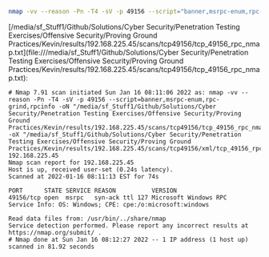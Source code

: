 ```bash
nmap -vv --reason -Pn -T4 -sV -p 49156 --script="banner,msrpc-enum,rpc-grind,rpcinfo" -oN "/media/sf_Stuff1/Github/Solutions/Cyber Security/Penetration Testing Exercises/Offensive Security/Proving Ground Practices/Kevin/results/192.168.225.45/scans/tcp49156/tcp_49156_rpc_nmap.txt" -oX "/media/sf_Stuff1/Github/Solutions/Cyber Security/Penetration Testing Exercises/Offensive Security/Proving Ground Practices/Kevin/results/192.168.225.45/scans/tcp49156/xml/tcp_49156_rpc_nmap.xml" 192.168.225.45
```

[/media/sf_Stuff1/Github/Solutions/Cyber Security/Penetration Testing Exercises/Offensive Security/Proving Ground Practices/Kevin/results/192.168.225.45/scans/tcp49156/tcp_49156_rpc_nmap.txt](file:///media/sf_Stuff1/Github/Solutions/Cyber Security/Penetration Testing Exercises/Offensive Security/Proving Ground Practices/Kevin/results/192.168.225.45/scans/tcp49156/tcp_49156_rpc_nmap.txt):

```
# Nmap 7.91 scan initiated Sun Jan 16 08:11:06 2022 as: nmap -vv --reason -Pn -T4 -sV -p 49156 --script=banner,msrpc-enum,rpc-grind,rpcinfo -oN "/media/sf_Stuff1/Github/Solutions/Cyber Security/Penetration Testing Exercises/Offensive Security/Proving Ground Practices/Kevin/results/192.168.225.45/scans/tcp49156/tcp_49156_rpc_nmap.txt" -oX "/media/sf_Stuff1/Github/Solutions/Cyber Security/Penetration Testing Exercises/Offensive Security/Proving Ground Practices/Kevin/results/192.168.225.45/scans/tcp49156/xml/tcp_49156_rpc_nmap.xml" 192.168.225.45
Nmap scan report for 192.168.225.45
Host is up, received user-set (0.24s latency).
Scanned at 2022-01-16 08:11:13 EST for 74s

PORT      STATE SERVICE REASON          VERSION
49156/tcp open  msrpc   syn-ack ttl 127 Microsoft Windows RPC
Service Info: OS: Windows; CPE: cpe:/o:microsoft:windows

Read data files from: /usr/bin/../share/nmap
Service detection performed. Please report any incorrect results at https://nmap.org/submit/ .
# Nmap done at Sun Jan 16 08:12:27 2022 -- 1 IP address (1 host up) scanned in 81.92 seconds

```

